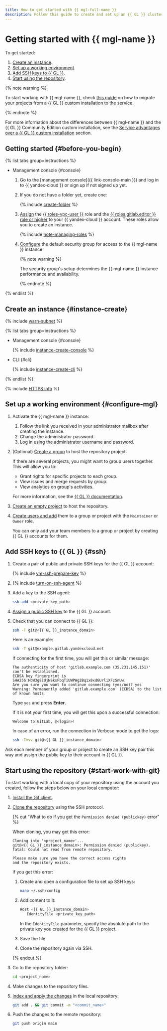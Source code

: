 ```yaml
---
title: How to get started with {{ mgl-full-name }}
description: Follow this guide to create and set up an {{ GL }} cluster.
---
```


# Getting started with {{ mgl-name }}

To get started:
1. [Create an instance](#instance-create).
1. [Set up a working environment](#configure-mgl).
1. [Add SSH keys to {{ GL }}](#ssh).
1. [Start using the repository](#start-work-with-git).

{% note warning %}

To start working with {{ mgl-name }}, check [this guide](operations/instance/migration.md) on how to migrate your projects from a {{ GL }} custom installation to the service.

{% endnote %}

For more information about the differences between {{ mgl-name }} and the {{ GL }} Community Edition custom installation, see the [Service advantages over a {{ GL }} custom installation](concepts/managed-gitlab-vs-custom-installation.md) section.

## Getting started {#before-you-begin}

{% list tabs group=instructions %}

- Management console {#console}

  1. Go to the [management console]({{ link-console-main }}) and log in to {{ yandex-cloud }} or sign up if not signed up yet.
  1. If you do not have a folder yet, create one:

     {% include [create-folder](../_includes/create-folder.md) %}

  1. [Assign](../iam/operations/roles/grant.md) the [{{ roles-vpc-user }}](../vpc/security/index.md#vpc-user) role and the [{{ roles.gitlab.editor }} role or higher](security/index.md#roles-list) to your {{ yandex-cloud }} account. These roles allow you to create an instance.

      {% include [note-managing-roles](../_includes/mdb/note-managing-roles.md) %}

  1. [Configure](operations/configure-security-group.md) the default security group for access to the {{ mgl-name }} instance.

      {% note warning %}

      The security group's setup determines the {{ mgl-name }} instance performance and availability.

      {% endnote %}

{% endlist %}

## Create an instance {#instance-create}

{% include [warn-subnet](../_includes/managed-gitlab/warn-subnet.md) %}

{% list tabs group=instructions %}

- Management console {#console}

  {% include [instance-create-console](../_includes/managed-gitlab/instance-create-console.md) %}

- CLI {#cli}

  {% include [instance-create-cli](../_includes/managed-gitlab/instance-create-cli.md) %}

{% endlist %}

{% include [HTTPS info](../_includes/managed-gitlab/note-https.md) %}

## Set up a working environment {#configure-mgl}

1. Activate the {{ mgl-name }} instance:
   1. Follow the link you received in your administrator mailbox after creating the instance.
   1. Change the administrator password.
   1. Log in using the administrator username and password.
1. (Optional) [Create a group](https://docs.gitlab.com/ee/user/group/#create-a-group) to host the repository project.

   If there are several projects, you might want to group users together. This will allow you to:

   * Grant rights for specific projects to each group.
   * View issues and merge requests by group.
   * View analytics on group's activities.

   For more information, see the [{{ GL }} documentation](https://docs.gitlab.com/ee/user/group/).

1. [Create an empty project](https://docs.gitlab.com/ee/user/project/) to host the repository.
1. [Create users and add](operations/create-user.md) them to a group or project with the `Maintainer` or `Owner` role.

   You can only add your team members to a group or project by creating {{ GL }} accounts for them.

## Add SSH keys to {{ GL }} {#ssh}

1. Create a pair of public and private SSH keys for the {{ GL }} account:

   {% include [vm-ssh-prepare-key](../_includes/vm-ssh-prepare-key.md) %}

1. {% include [turn-on-ssh-agent](../_includes/turn-on-ssh-agent.md) %}
1. Add a key to the SSH agent:

   ```bash
   ssh-add <private_key_path>
   ```

1. [Assign a public SSH key](https://docs.gitlab.com/ee/user/ssh.html#add-an-ssh-key-to-your-gitlab-account) to the {{ GL }} account.
1. Check that you can connect to {{ GL }}:

   ```bash
   ssh -T git@<{{ GL }}_instance_domain>
   ```

   Here is an example:

   ```bash
   ssh -T git@example.gitlab.yandexcloud.net
   ```

   If connecting for the first time, you will get this or similar message:

   ```text
   The authenticity of host 'gitlab.example.com (35.231.145.151)' can't be established.
   ECDSA key fingerprint is SHA256:HbW3g8zUjNSksFbqTiUWPWg2Bq1x8xdGUrliXFzSnUw.
   Are you sure you want to continue connecting (yes/no)? yes
   Warning: Permanently added 'gitlab.example.com' (ECDSA) to the list of known hosts.
   ```

   Type `yes` and press **Enter**.

   If it is not your first time, you will get this upon a successful connection:

   ```text
   Welcome to GitLab, @<login>!
   ```

   In case of an error, run the connection in Verbose mode to get the logs:

   ```bash
   ssh -Tvvv git@<{{ GL }}_instance_domain>
   ```

Ask each member of your group or project to create an SSH key pair this way and assign the public key to their account in {{ GL }}.

## Start using the repository {#start-work-with-git}

To start working with a local copy of your repository using the account you created, follow the steps below on your local computer:

1. [Install the Git client](https://docs.gitlab.com/ee/gitlab-basics/start-using-git.html#install-git).
1. [Clone the repository](https://docs.gitlab.com/ee/gitlab-basics/start-using-git.html#clone-a-repository) using the SSH protocol.

   {% cut "What to do if you get the `Permission denied (publickey)` error" %}

   When cloning, you may get this error:

   ```text
   Cloning into '<project_name>'...
   git@<{{ GL }}_instance_domain>: Permission denied (publickey).
   fatal: Could not read from remote repository.

   Please make sure you have the correct access rights
   and the repository exists.
   ```

   If you get this error:

   1. Create and open a configuration file to set up SSH keys:

      ```bash
      nano ~/.ssh/config
      ```

   1. Add content to it:

      ```bash
      Host <{{ GL }}_instance_domain>
         IdentityFile <private_key_path>
      ```

      In the `IdentityFile` parameter, specify the absolute path to the private key you created for the {{ GL }} project.

   1. Save the file.
   1. Clone the repository again via SSH.

   {% endcut %}

1. Go to the repository folder:

   ```bash
   cd <project_name>
   ```

1. Make changes to the repository files.
1. [Index and apply the changes](https://docs.gitlab.com/ee/gitlab-basics/start-using-git.html#add-and-commit-local-changes) in the local repository:

   ```bash
   git add . && git commit -m "<commit_name>"
   ```

1. Push the changes to the remote repository:

   ```bash
   git push origin main
   ```
